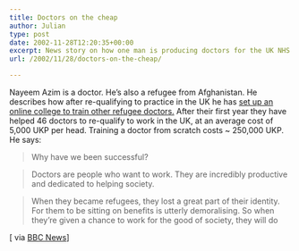 ```yaml
---
title: Doctors on the cheap
author: Julian
type: post
date: 2002-11-28T12:20:35+00:00
excerpt: News story on how one man is producing doctors for the UK NHS at 2% of the normal cost
url: /2002/11/28/doctors-on-the-cheap/

---
```

Nayeem Azim is a doctor. He&#8217;s also a refugee from Afghanistan. He describes how after re-qualifying to practice in the UK he has [set up an online college to train other refugee doctors.][1] After their first year they have helped 46 doctors to re-qualify to work in the UK, at an average cost of 5,000 UKP per head. Training a doctor from scratch costs ~ 250,000 UKP. He says:

> Why have we been successful?
  
> Doctors are people who want to work. They are incredibly productive and dedicated to helping society.
  
> When they became refugees, they lost a great part of their identity. For them to be sitting on benefits is utterly demoralising. So when they&#8217;re given a chance to work for the good of society, they will do

[ via [BBC News][2]]

 [1]: https://news.bbc.co.uk/1/hi/uk/2516797.stm "BBC NEWS | UK | Training the refugee doctors"
 [2]: https://news.bbc.co.uk